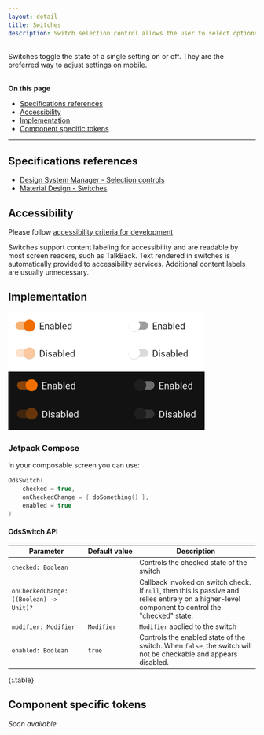 ```yaml
---
layout: detail
title: Switches
description: Switch selection control allows the user to select options.
---
```


Switches toggle the state of a single setting on or off. They are the preferred
way to adjust settings on mobile.

<br>**On this page**

* [Specifications references](#specifications-references)
* [Accessibility](#accessibility)
* [Implementation](#implementation)
* [Component specific tokens](#component-specific-tokens)

---

## Specifications references

- [Design System Manager - Selection controls](https://system.design.orange.com/0c1af118d/p/14638a-selection-controls/b/352c00)
- [Material Design - Switches](https://material.io/components/switches)

## Accessibility

Please follow [accessibility criteria for development](https://a11y-guidelines.orange.com/en/mobile/android/development/)

Switches support content labeling for accessibility and are readable by most
screen readers, such as TalkBack. Text rendered in switches is automatically
provided to accessibility services. Additional content labels are usually
unnecessary.

## Implementation

![Switch](images/switch_light.png) ![Switch dark](images/switch_dark.png)

### Jetpack Compose

In your composable screen you can use:

```kotlin
OdsSwitch(
    checked = true,
    onCheckedChange = { doSomething() },
    enabled = true
)
```

#### OdsSwitch API

Parameter | Default&nbsp;value | Description
-- | -- | --
`checked: Boolean` | | Controls the checked state of the switch
`onCheckedChange: ((Boolean) -> Unit)?` | | Callback invoked on switch check. If `null`, then this is passive and relies entirely on a higher-level component to control the "checked" state.
`modifier: Modifier` | `Modifier` | `Modifier` applied to the switch
`enabled: Boolean` | `true` | Controls the enabled state of the switch. When `false`, the switch will not be checkable and appears disabled.
{:.table}

## Component specific tokens

_Soon available_

